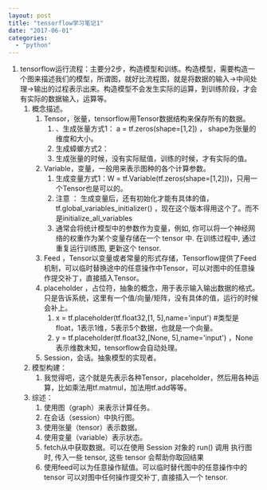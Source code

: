 ```yaml
---
layout: post
title: "tensorflow学习笔记1"
date: "2017-06-01"
categories: 
  - "python"
---
```


1. tensorflow运行流程：主要分2步，构造模型和训练。构造模型，需要构造一个图来描述我们的模型，所谓图，就好比流程图，就是将数据的输入->中间处理->输出的过程表示出来。构造模型不会发生实际的运算，到训练阶段，才会有实际的数据输入，运算等。
    1. 概念描述。
        1. Tensor，张量，tensorflow用Tensor数据结构来保存所有的数据。
            1. 、生成张量方式1： a = tf.zeros(shape=\[1,2\]) ， shape为张量的维度和大小。
            2. 生成蟑螂方式2：
            3. 生成张量的时候，没有实际赋值，训练的时候，才有实际的值。
        2. Variable，变量，一般用来表示图种的各个计算参数。
            1. 生成变量方式1：W = tf.Variable(tf.zeros(shape=\[1,2\]))，只用一个Tensor也是可以的。
            2. 注意 ： 生成变量后，还有初始化才能有具体的值，tf.global\_variables\_initializer() ，现在这个版本得用这个了。而不是initialize\_all\_variables
            3. 通常会将统计模型中的参数作为变量，例如, 你可以将一个神经网络的权重作为某个变量存储在一个 tensor 中. 在训练过程中, 通过重复运行训练图, 更新这个 tensor.
        3. Feed ，Tensor以变量或者常量的形式存储，Tensorflow提供了Feed机制，可以临时替换途中的任意操作中Tensor，可以对图中的任意操作提交补丁，直接插入Tensor。
        4. placeholder ，占位符，抽象的概念，用于表示输入输出数据的格式。只是告诉系统，这里有一个值/向量/矩阵，没有具体的值，运行的时候会补上。
            1. x = tf.placeholder(tf.float32,\[1, 5\],name='input') #类型是float，1表示1维，5表示5个数据，也就是一个向量。
            2. y = tf.placeholder(tf.float32,\[None, 5\],name='input') ，None表示维数未知，tensorflow会自动处理。
        5. Session，会话。抽象模型的实现者。
    2. 模型构建：
        1. 我觉得吧，这个就是先表示各种Tensor，placeholder，然后用各种运算，比如乘法用tf.matmul，加法用tf.add等等。
    3. 综述：
        1. 使用图（graph）来表示计算任务。
        2. 在会话（session）中执行图。
        3. 使用张量（tensor）表示数据。
        4. 使用变量（variable）表示状态。
        5. fetch从中获取数据。可以在使用 Session 对象的 run() 调用 执行图时, 传入一些 tensor, 这些 tensor 会帮助你取回结果
        6. 使用feed可以为任意操作赋值。可以临时替代图中的任意操作中的 tensor 可以对图中任何操作提交补丁, 直接插入一个 tensor.
